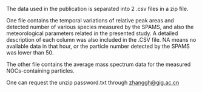 The data used in the publication is separated into 2 .csv files in a zip file.

One file contains the temporal variations of relative peak areas and detected number of various species measured by the SPAMS, and also the meteorological parameters related in the presented study. A detailed description of each column was also included in the .CSV file. NA means no available data in that hour, or the particle number detected by the SPAMS was lower than 50.

The other file contains the average mass spectrum data for the measured NOCs-containing particles. 

One can request the unzip password.txt through zhanggh@gig.ac.cn

